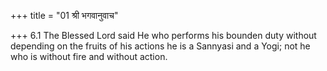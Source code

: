 +++
title = "01 श्री भगवानुवाच"

+++
6.1 The Blessed Lord said He who performs his bounden duty without
depending on the fruits of his actions he is a Sannyasi and a Yogi; not
he who is without fire and without action.

